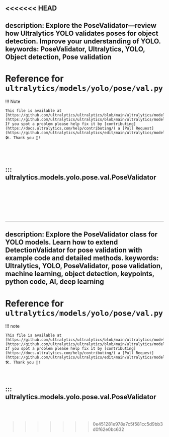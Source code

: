 <<<<<<< HEAD
---
description: Explore the PoseValidator—review how Ultralytics YOLO validates poses for object detection. Improve your understanding of YOLO.
keywords: PoseValidator, Ultralytics, YOLO, Object detection, Pose validation
---

# Reference for `ultralytics/models/yolo/pose/val.py`

!!! Note

    This file is available at [https://github.com/ultralytics/ultralytics/blob/main/ultralytics/models/yolo/pose/val.py](https://github.com/ultralytics/ultralytics/blob/main/ultralytics/models/yolo/pose/val.py). If you spot a problem please help fix it by [contributing](https://docs.ultralytics.com/help/contributing/) a [Pull Request](https://github.com/ultralytics/ultralytics/edit/main/ultralytics/models/yolo/pose/val.py) 🛠️. Thank you 🙏!

<br><br>

## ::: ultralytics.models.yolo.pose.val.PoseValidator

<br><br>
=======
---
description: Explore the PoseValidator class for YOLO models. Learn how to extend DetectionValidator for pose validation with example code and detailed methods.
keywords: Ultralytics, YOLO, PoseValidator, pose validation, machine learning, object detection, keypoints, python code, AI, deep learning
---

# Reference for `ultralytics/models/yolo/pose/val.py`

!!! note

    This file is available at [https://github.com/ultralytics/ultralytics/blob/main/ultralytics/models/yolo/pose/val.py](https://github.com/ultralytics/ultralytics/blob/main/ultralytics/models/yolo/pose/val.py). If you spot a problem please help fix it by [contributing](https://docs.ultralytics.com/help/contributing/) a [Pull Request](https://github.com/ultralytics/ultralytics/edit/main/ultralytics/models/yolo/pose/val.py) 🛠️. Thank you 🙏!

<br>

## ::: ultralytics.models.yolo.pose.val.PoseValidator

<br><br>
>>>>>>> 0e451281e978a7c5f581cc5d9bb3d0f62e0bc632
